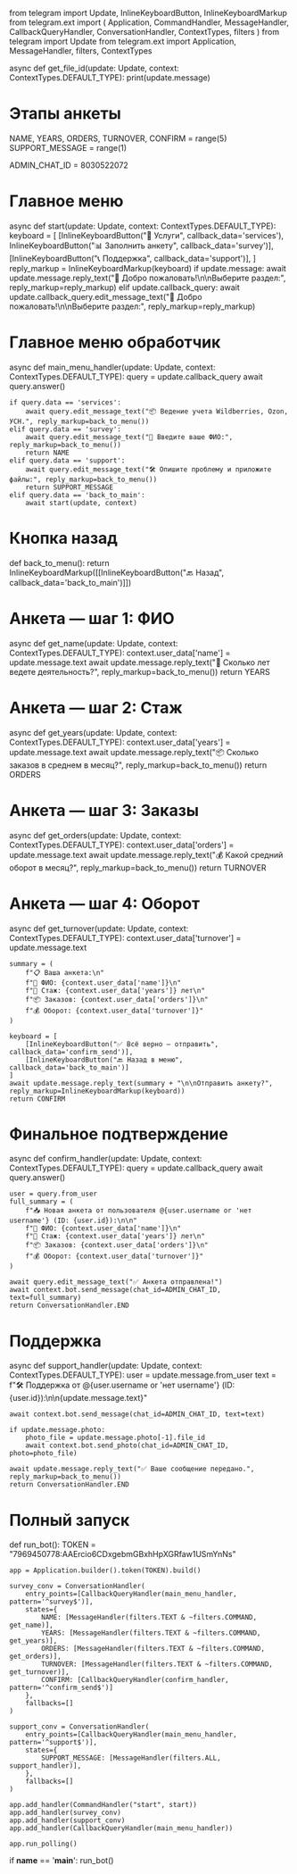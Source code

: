from telegram import Update, InlineKeyboardButton, InlineKeyboardMarkup
from telegram.ext import (
    Application, CommandHandler, MessageHandler, CallbackQueryHandler,
    ConversationHandler, ContextTypes, filters
)
from telegram import Update
from telegram.ext import Application, MessageHandler, filters, ContextTypes

async def get_file_id(update: Update, context: ContextTypes.DEFAULT_TYPE):
    print(update.message)

# Этапы анкеты
NAME, YEARS, ORDERS, TURNOVER, CONFIRM = range(5)
SUPPORT_MESSAGE = range(1)

ADMIN_CHAT_ID = 8030522072

# Главное меню
async def start(update: Update, context: ContextTypes.DEFAULT_TYPE):
    keyboard = [
        [InlineKeyboardButton("💼 Услуги", callback_data='services'),
         InlineKeyboardButton("📊 Заполнить анкету", callback_data='survey')],
        [InlineKeyboardButton("📞 Поддержка", callback_data='support')],
    ]
    reply_markup = InlineKeyboardMarkup(keyboard)
    if update.message:
        await update.message.reply_text("👋 Добро пожаловать!\n\nВыберите раздел:", reply_markup=reply_markup)
    elif update.callback_query:
        await update.callback_query.edit_message_text("👋 Добро пожаловать!\n\nВыберите раздел:", reply_markup=reply_markup)

# Главное меню обработчик
async def main_menu_handler(update: Update, context: ContextTypes.DEFAULT_TYPE):
    query = update.callback_query
    await query.answer()

    if query.data == 'services':
        await query.edit_message_text("📦 Ведение учета Wildberries, Ozon, УСН.", reply_markup=back_to_menu())
    elif query.data == 'survey':
        await query.edit_message_text("👤 Введите ваше ФИО:", reply_markup=back_to_menu())
        return NAME
    elif query.data == 'support':
        await query.edit_message_text("🛠 Опишите проблему и приложите файлы:", reply_markup=back_to_menu())
        return SUPPORT_MESSAGE
    elif query.data == 'back_to_main':
        await start(update, context)

# Кнопка назад
def back_to_menu():
    return InlineKeyboardMarkup([[InlineKeyboardButton("🔙 Назад", callback_data='back_to_main')]])

# Анкета — шаг 1: ФИО
async def get_name(update: Update, context: ContextTypes.DEFAULT_TYPE):
    context.user_data['name'] = update.message.text
    await update.message.reply_text("📅 Сколько лет ведете деятельность?", reply_markup=back_to_menu())
    return YEARS

# Анкета — шаг 2: Стаж
async def get_years(update: Update, context: ContextTypes.DEFAULT_TYPE):
    context.user_data['years'] = update.message.text
    await update.message.reply_text("📦 Сколько заказов в среднем в месяц?", reply_markup=back_to_menu())
    return ORDERS

# Анкета — шаг 3: Заказы
async def get_orders(update: Update, context: ContextTypes.DEFAULT_TYPE):
    context.user_data['orders'] = update.message.text
    await update.message.reply_text("💰 Какой средний оборот в месяц?", reply_markup=back_to_menu())
    return TURNOVER

# Анкета — шаг 4: Оборот
async def get_turnover(update: Update, context: ContextTypes.DEFAULT_TYPE):
    context.user_data['turnover'] = update.message.text

    summary = (
        f"📋 Ваша анкета:\n"
        f"👤 ФИО: {context.user_data['name']}\n"
        f"📅 Стаж: {context.user_data['years']} лет\n"
        f"📦 Заказов: {context.user_data['orders']}\n"
        f"💰 Оборот: {context.user_data['turnover']}"
    )

    keyboard = [
        [InlineKeyboardButton("✅ Всё верно — отправить", callback_data='confirm_send')],
        [InlineKeyboardButton("🔙 Назад в меню", callback_data='back_to_main')]
    ]
    await update.message.reply_text(summary + "\n\nОтправить анкету?", reply_markup=InlineKeyboardMarkup(keyboard))
    return CONFIRM

# Финальное подтверждение
async def confirm_handler(update: Update, context: ContextTypes.DEFAULT_TYPE):
    query = update.callback_query
    await query.answer()

    user = query.from_user
    full_summary = (
        f"📥 Новая анкета от пользователя @{user.username or 'нет username'} (ID: {user.id}):\n\n"
        f"👤 ФИО: {context.user_data['name']}\n"
        f"📅 Стаж: {context.user_data['years']} лет\n"
        f"📦 Заказов: {context.user_data['orders']}\n"
        f"💰 Оборот: {context.user_data['turnover']}"
    )

    await query.edit_message_text("✅ Анкета отправлена!")
    await context.bot.send_message(chat_id=ADMIN_CHAT_ID, text=full_summary)
    return ConversationHandler.END

# Поддержка
async def support_handler(update: Update, context: ContextTypes.DEFAULT_TYPE):
    user = update.message.from_user
    text = f"🛠 Поддержка от @{user.username or 'нет username'} (ID: {user.id}):\n\n{update.message.text}"

    await context.bot.send_message(chat_id=ADMIN_CHAT_ID, text=text)

    if update.message.photo:
        photo_file = update.message.photo[-1].file_id
        await context.bot.send_photo(chat_id=ADMIN_CHAT_ID, photo=photo_file)

    await update.message.reply_text("✅ Ваше сообщение передано.", reply_markup=back_to_menu())
    return ConversationHandler.END

# Полный запуск
def run_bot():
    TOKEN = "7969450778:AAErcio6CDxgebmGBxhHpXGRfaw1USmYnNs"

    app = Application.builder().token(TOKEN).build()

    survey_conv = ConversationHandler(
        entry_points=[CallbackQueryHandler(main_menu_handler, pattern='^survey$')],
        states={
            NAME: [MessageHandler(filters.TEXT & ~filters.COMMAND, get_name)],
            YEARS: [MessageHandler(filters.TEXT & ~filters.COMMAND, get_years)],
            ORDERS: [MessageHandler(filters.TEXT & ~filters.COMMAND, get_orders)],
            TURNOVER: [MessageHandler(filters.TEXT & ~filters.COMMAND, get_turnover)],
            CONFIRM: [CallbackQueryHandler(confirm_handler, pattern='^confirm_send$')]
        },
        fallbacks=[]
    )

    support_conv = ConversationHandler(
        entry_points=[CallbackQueryHandler(main_menu_handler, pattern='^support$')],
        states={
            SUPPORT_MESSAGE: [MessageHandler(filters.ALL, support_handler)],
        },
        fallbacks=[]
    )

    app.add_handler(CommandHandler("start", start))
    app.add_handler(survey_conv)
    app.add_handler(support_conv)
    app.add_handler(CallbackQueryHandler(main_menu_handler))

    app.run_polling()

if __name__ == '__main__':
    run_bot()
